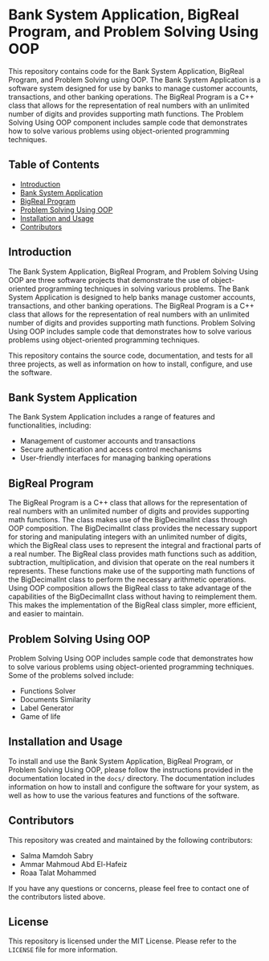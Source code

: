<!DOCTYPE html>
<html>
  <head>
    <meta charset="UTF-8">
   
  </head>
  <body>
    <h1>Bank System Application, BigReal Program, and Problem Solving Using OOP</h1>
    <p>This repository contains code for the Bank System Application, BigReal Program, and Problem Solving using OOP. The Bank System Application is a software system designed for use by banks to manage customer accounts, transactions, and other banking operations. The BigReal Program is a C++ class that allows for the representation of real numbers with an unlimited number of digits and provides supporting math functions. The Problem Solving Using OOP component includes sample code that demonstrates how to solve various problems using object-oriented programming techniques.</p>
    <h2>Table of Contents</h2>
    <ul>
      <li><a href="#introduction">Introduction</a></li>
      <li><a href="#bank-system-application">Bank System Application</a></li>
      <li><a href="#bigreal-program">BigReal Program</a></li>
      <li><a href="#problem-solving-using-oop">Problem Solving Using OOP</a></li>
      <li><a href="#installation-and-usage">Installation and Usage</a></li>
      <li><a href="#contributors">Contributors</a></li>
  
  </ul>
    <h2>Introduction</h2>
    <p>The Bank System Application, BigReal Program, and Problem Solving Using OOP are three software projects that demonstrate the use of object-oriented programming techniques in solving various problems. The Bank System Application is designed to help banks manage customer accounts, transactions, and other banking operations. The BigReal Program is a C++ class that allows for the representation of real numbers with an unlimited number of digits and provides supporting math functions. Problem Solving Using OOP includes sample code that demonstrates how to solve various problems using object-oriented programming techniques.</p>
    <p>This repository contains the source code, documentation, and tests for all three projects, as well as information on how to install, configure, and use the software.</p>
    <h2>Bank System Application</h2>
    <p>The Bank System Application includes a range of features and functionalities, including:</p>
    <ul>
      <li>Management of customer accounts and transactions</li>
      <li>Secure authentication and access control mechanisms</li>
      <li>User-friendly interfaces for managing banking operations</li>
    </ul>
    <h2>BigReal Program</h2>
    <p>The BigReal Program is a C++ class that allows for the representation of real numbers with an unlimited number of digits and provides supporting math functions. The class makes use of the BigDecimalInt class through OOP composition. The BigDecimalInt class provides the necessary support for storing and manipulating integers with an unlimited number of digits, which the BigReal class uses to represent the integral and fractional parts of a real number. The BigReal class provides math functions such as addition, subtraction, multiplication, and division that operate on the real numbers it represents. These functions make use of the supporting math functions of the BigDecimalInt class to perform the necessary arithmetic operations. Using OOP composition allows the BigReal class to take advantage of the capabilities of the BigDecimalInt class without having to reimplement them. This makes the implementation of the BigReal class simpler, more efficient, and easier to maintain.</p>
    <h2>Problem Solving Using OOP</h2>
    <p>Problem Solving Using OOP includes sample code that demonstrates how to solve various problems using object-oriented programming techniques. Some of the problems solved include:</p>
    <ul>
      <li>Functions Solver</li>
      <li>Documents Similarity</li>
      <li>Label Generator</li>
      <li>Game of life</li>
    </ul>
    <h2>Installation and Usage</h2>
    <p>To install and use the Bank System Application, BigReal Program, or Problem Solving Using OOP, please follow the instructions provided in the documentation located in the <code>docs/</code> directory. The documentation includes information on how to install and configure the software for your system, as well as how to use the various features and functions of the software.</p>
    <h2>Contributors</h2>
    <p>This repository was created and maintained by the following contributors:</p>
    <ul>
<li>Salma Mamdoh Sabry</li>
      <li>Ammar Mahmoud Abd El-Hafeiz</li>
       <li>Roaa Talat Mohammed</li></li>
    </ul>
    <p>If you have any questions or concerns, please feel free to contact one of the contributors listed above.</p>
    <h2>License</h2>
    <p>This repository is licensed under the MIT License. Please refer to the <code>LICENSE</code> file for more information.</p>
  </body>
</html>
